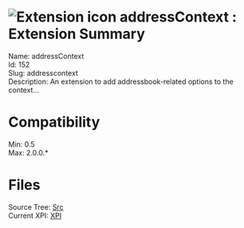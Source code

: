 # ![Extension icon](https://addons.thunderbird.net/static/img/addon-icons/default-64.png) addressContext : Extension Summary

Name: addressContext  
Id: 152  
Slug: addresscontext  
Description: An extension to add addressbook-related options to the context...
  

# Compatibility
Min: 0.5  
Max: 2.0.0.*  

# Files

Source Tree: [Src](C:/Dev/Thunderbird/ThunderKdB/xall/xOther/152-addresscontext/src)  
Current XPI: [XPI](C:/Dev/Thunderbird/ThunderKdB/xall/xOther/152-addresscontext/xpi)  



